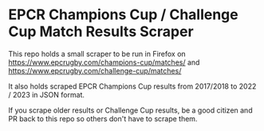 # EPCR Champions Cup / Challenge Cup Match Results Scraper

This repo holds a small scraper to be run in Firefox on https://www.epcrugby.com/champions-cup/matches/ and https://www.epcrugby.com/challenge-cup/matches/ 

It also holds scraped EPCR Champions Cup results from 2017/2018 to 2022 / 2023 in JSON format. 

If you scrape older results or Challenge Cup results, be a good citizen and PR back to this repo so others don't have to scrape them.